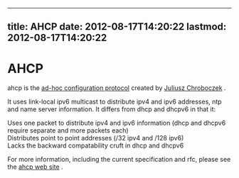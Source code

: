
---
title: AHCP
date: 2012-08-17T14:20:22
lastmod: 2012-08-17T14:20:22
---
AHCP
====

ahcp is the [ad-hoc configuration
protocol](http://www.pps.univ-paris-diderot.fr/~jch/software/ahcp/)
created by [Juliusz
Chroboczek](http://www.pps.univ-paris-diderot.fr/~jch/) .

It uses link-local ipv6 multicast to distribute ipv4 and ipv6 addresses,
ntp and name server information. It differs from dhcp and dhcpv6 in that
it:

Uses one packet to distribute ipv4 and ipv6 information (dhcp and dhcpv6
require separate and more packets each)\
Distributes point to point addresses (/32 ipv4 and /128 ipv6)\
Lacks the backward compatability cruft in dhcp and dhcpv6

For more information, including the current specification and rfc,
please see the [ahcp web
site](http://www.pps.univ-paris-diderot.fr/~jch/software/ahcp/) .
